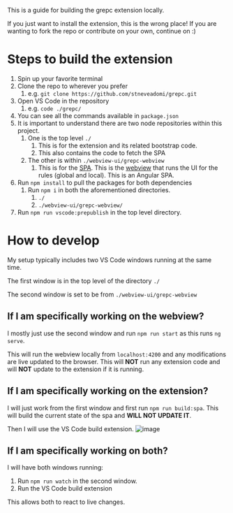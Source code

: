 This is a guide for building the grepc extension locally.

If you just want to install the extension, this is the wrong place! If you are wanting to fork the repo or contribute on your own, continue on :)

# Steps to build the extension
1. Spin up your favorite terminal
2. Clone the repo to wherever you prefer
	1. e.g. `git clone https://github.com/stneveadomi/grepc.git`
3. Open VS Code in the repository
	1. e.g. `code ./grepc/`
4. You can see all the commands available in `package.json`
5. It is important to understand there are two node repositories within this project.
	1. One is the top level `./`
		1. This is for the extension and its related bootstrap code.
		2. This also contains the code to fetch the SPA
	2. The other is within `./webview-ui/grepc-webview`
		1. This is for the [SPA](https://en.wikipedia.org/wiki/Single-page_application). This is the [webview](https://code.visualstudio.com/api/extension-guides/webview) that runs the UI for the rules (global and local). This is an Angular SPA. 
6. Run `npm install` to pull the packages for both dependencies
	1. Run `npm i` in both the aforementioned directories.
		1. `./`
		2. `./webview-ui/grepc-webview/`
7. Run `npm run vscode:prepublish` in the top level directory.

# How to develop

My setup typically includes two VS Code windows running at the same time.

The first window is in the top level of the directory `./`

The second window is set to be from `./webview-ui/grepc-webview`

## If I am specifically working on the webview?
I mostly just use the second window and run `npm run start` as this runs `ng serve`.

This will run the webview locally from `localhost:4200` and any modifications are live updated to the browser. This will **NOT** run any extension code and will **NOT** update to the extension if it is running.

## If I am specifically working on the extension?
I will just work from the first window and first run `npm run build:spa`. This will build the current state of the spa and **WILL NOT UPDATE IT**.

Then I will use the VS Code build extension.
![image](https://github.com/user-attachments/assets/adea3d9b-3b24-40a1-b46d-2ef4695d1605)

## If I am specifically working on both?
I will have both windows running:
1. Run `npm run watch` in the second window.
2. Run the VS Code build extension

This allows both to react to live changes.
